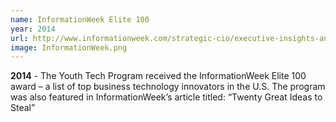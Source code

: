 ```yaml
---
name: InformationWeek Elite 100
year: 2014
url: http://www.informationweek.com/strategic-cio/executive-insights-and-innovation/20-great-ideas-to-steal-in-2014/d/d-id/1127806?image_number=4
image: InformationWeek.png
---
```


**2014** - The Youth Tech Program received the InformationWeek Elite 100 award – a list of top business technology innovators in the U.S. The program was also featured in InformationWeek’s article titled: “Twenty Great Ideas to Steal”
